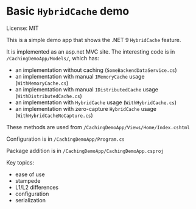 # Basic `HybridCache` demo

License: MIT

This is a simple demo app that shows the .NET 9 `HybridCache` feature.

It is implemented as an asp.net MVC site. The interesting code is in `/CachingDemoApp/Models/`, which
has:

- an implementation without caching (`SomeBackendDataService.cs`)
- an implementation with manual `IMemoryCache` usage (`WithMemoryCache.cs`)
- an implementation with manual `IDistributedCache` usage (`WithDistributedCache.cs`)
- an implementation with `HybridCache` usage (`WithHybridCache.cs`)
- an implementation with zero-capture `HybridCache` usage (`WithHybridCacheNoCapture.cs`)

These methods are used from `/CachingDemoApp/Views/Home/Index.cshtml`

Configuration is in `/CachingDemoApp/Program.cs`

Package addition is in `/CachingDemoApp/CachingDemoApp.csproj`


Key topics:

- ease of use
- stampede
- L1/L2 differences
- configuration
- serialization
